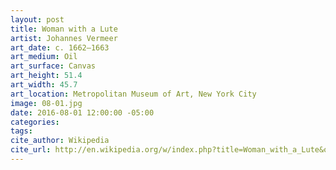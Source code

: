 ```yaml
---
layout: post
title: Woman with a Lute
artist: Johannes Vermeer
art_date: c. 1662–1663
art_medium: Oil
art_surface: Canvas
art_height: 51.4
art_width: 45.7
art_location: Metropolitan Museum of Art, New York City
image: 08-01.jpg
date: 2016-08-01 12:00:00 -05:00
categories:
tags:
cite_author: Wikipedia
cite_url: http://en.wikipedia.org/w/index.php?title=Woman_with_a_Lute&oldid=586401148
---
```

